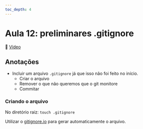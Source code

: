 ```yaml
---
toc_depth: 4
---
```


# Aula 12: preliminares .gitignore
🔗 [Vídeo](https://www.youtube.com/watch?v=7oLz1wQJWMw)

## Anotações
- Incluir um arquivo `.gitignore` já que isso não foi feito no início.
   - Criar o arquivo
   - Remover o que não queremos que o git monitore
   - Commitar

### Criando o arquivo
No diretório raiz:
```touch .gitignore```

Utilizar o [gitignore.io](gitignore.io) para gerar automaticamente o arquivo.